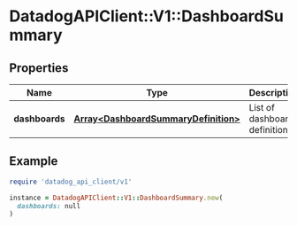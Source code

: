 # DatadogAPIClient::V1::DashboardSummary

## Properties

| Name           | Type                                                                         | Description                    | Notes      |
| -------------- | ---------------------------------------------------------------------------- | ------------------------------ | ---------- |
| **dashboards** | [**Array&lt;DashboardSummaryDefinition&gt;**](DashboardSummaryDefinition.md) | List of dashboard definitions. | [optional] |

## Example

```ruby
require 'datadog_api_client/v1'

instance = DatadogAPIClient::V1::DashboardSummary.new(
  dashboards: null
)
```
